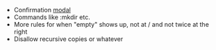 - Confirmation [modal](https://github.com/rivo/tview/blob/master/demos/modal/main.go)
- Commands like :mkdir etc.
- More rules for when "empty" shows up, not at / and not twice at the right
- Disallow recursive copies or whatever
